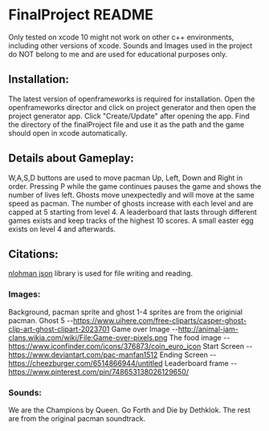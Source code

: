 # FinalProject README
Only tested on xcode 10 might not work on other c++ environments, including other versions of xcode.
Sounds and Images used in the project do NOT belong to me and are used for educational purposes only.

## Installation:
The latest version of openframeworks is required for installation. Open the openframeworks director and click on project generator and then open the project generator app. Click "Create/Update" after opening the app. Find the directory of the finalProject file and use it as the path and the game should open in xcode automatically.
## Details about Gameplay:
W,A,S,D buttons are used to move pacman Up, Left, Down and Right in order. Pressing P while the game continues pauses the game and shows the number of lives left. Ghosts move unexpectedly and will move at the same speed as pacman. The number of ghosts increase with each level and are capped at 5 starting from level 4. A leaderboard that lasts through different games exists and keep tracks of the highest 10 scores. A small easter egg exists on level 4 and afterwards.
## Citations:
[nlohman json](https://github.com/nlohmann/json) library is used for file writing and reading.
### Images:
Background, pacman sprite and ghost 1-4 sprites are from the originial pacman.
Ghost 5 --https://www.uihere.com/free-cliparts/casper-ghost-clip-art-ghost-clipart-2023701
Game over Image --http://animal-jam-clans.wikia.com/wiki/File:Game-over-pixels.png
The food image --https://www.iconfinder.com/icons/376873/coin_euro_icon
Start Screen --https://www.deviantart.com/pac-manfan1512
Ending Screen --https://cheezburger.com/6514866944/untitled
Leaderboard frame --https://www.pinterest.com/pin/748653138026129650/

### Sounds:
We are the Champions by Queen.
Go Forth and Die by Dethklok.
The rest are from the original pacman soundtrack.
